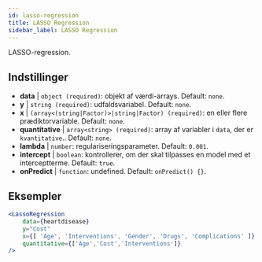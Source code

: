 ```yaml
---
id: lasso-regression
title: LASSO Regression
sidebar_label: LASSO Regression
---
```


LASSO-regression.

## Indstillinger

* __data__ | `object (required)`: objekt af værdi-arrays. Default: `none`.
* __y__ | `string (required)`: udfaldsvariabel. Default: `none`.
* __x__ | `(array<(string|Factor)>|string|Factor) (required)`: en eller flere prædiktorvariable. Default: `none`.
* __quantitative__ | `array<string> (required)`: array af variabler i `data`, der er `kvantitative`.. Default: `none`.
* __lambda__ | `number`: regulariseringsparameter. Default: `0.001`.
* __intercept__ | `boolean`: kontrollerer, om der skal tilpasses en model med et interceptterme. Default: `true`.
* __onPredict__ | `function`: undefined. Default: `onPredict() {}`.


## Eksempler

```jsx live
<LassoRegression
    data={heartdisease} 
    y="Cost"
    x={[ 'Age', 'Interventions', 'Gender', 'Drugs', 'Complications' ]}
    quantitative={['Age','Cost','Interventions']}
/>
```

